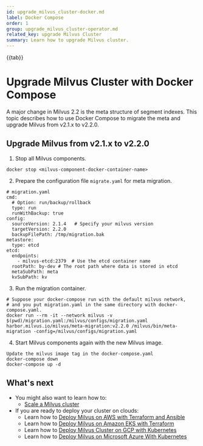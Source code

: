```yaml
---
id: upgrade_milvus_cluster-docker.md
label: Docker Compose
order: 1
group: upgrade_milvus_cluster-operator.md
related_key: upgrade Milvus Cluster
summary: Learn how to upgrade Milvus cluster.
---
```


{{tab}}

# Upgrade Milvus Cluster with Docker Compose

A major change in Milvus 2.2 is the meta structure of segment indexes. This topic describes how to use Docker Compose to migrate the meta and upgrade Milvus from v2.1.x to v2.2.0.

## Upgrade Milvus from v2.1.x to v2.2.0

1. Stop all Milvus components.

```
docker stop <milvus-component-docker-container-name>
```

2. Prepare the configuration file `migrate.yaml` for meta migration.

```
# migration.yaml
cmd:
  # Option: run/backup/rollback
  type: run
  runWithBackup: true
config:
  sourceVersion: 2.1.4   # Specify your milvus version
  targetVersion: 2.2.0
  backupFilePath: /tmp/migration.bak
metastore:
  type: etcd
etcd:
  endpoints:
    - milvus-etcd:2379  # Use the etcd container name
  rootPath: by-dev # The root path where data is stored in etcd
  metaSubPath: meta
  kvSubPath: kv
```

3. Run the migration container.

```
# Suppose your docker-compose run with the default milvus network,
# and you put migration.yaml in the same directory with docker-compose.yaml.
docker run --rm -it --network milvus -v $(pwd)/migration.yaml:/milvus/configs/migration.yaml harbor.milvus.io/milvus/meta-migration:v2.2.0 /milvus/bin/meta-migration -config=/milvus/configs/migration.yaml
```

4. Start Milvus components again with the new Milvus image.

```
Update the milvus image tag in the docker-compose.yaml
docker-compose down
docker-compose up -d
```





## What's next
- You might also want to learn how to:
  - [Scale a Milvus cluster](scaleout.md)
- If you are ready to deploy your cluster on clouds:
  - Learn how to [Deploy Milvus on AWS with Terraform and Ansible](aws.md)
  - Learn how to [Deploy Milvus on Amazon EKS with Terraform](eks.md)
  - Learn how to [Deploy Milvus Cluster on GCP with Kubernetes](gcp.md)
  - Learn how to [Deploy Milvus on Microsoft Azure With Kubernetes](azure.md)
